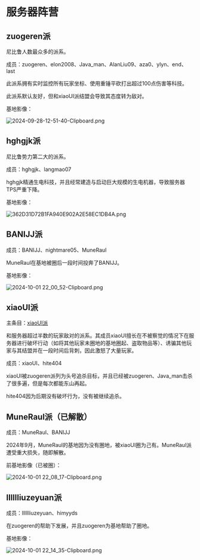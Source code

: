 # 服务器阵营

## zuogeren派

尼比鲁人数最众多的派系。

成员：zuogeren、elon2008、Java_man、AlanLiu09、aza0、ylyn、end、last

此派系拥有实时监控所有玩家坐标、使用重锤平砍打出超过100点伤害等科技。

此派系默认友好，但和xiaoUI派结盟会导致其态度转为敌对。

基地影像：

![2024-09-28-12-51-40-Clipboard.png](https://s2.loli.net/2024/10/01/ezrgGpZch8y5IRO.png)

## hghgjk派

尼比鲁势力第二大的派系。

成员：hghgjk、langmao07

hghgjk精通生电科技，并且经常建造与启动巨大规模的生电机器，导致服务器TPS严重下降。

基地影像：

![362D31D72B1FA940E902A2E58EC1DB4A.png](https://s2.loli.net/2024/10/01/jta7GR3yMv61PIs.png)

## BANIJJ派

成员：BANIJJ、nightmare05、MuneRaul

MuneRaul在基地被圈后一段时间投奔了BANIJJ。

基地影像：

![2024-10-01 22_00_52-Clipboard.png](https://s2.loli.net/2024/10/01/bw5Atnak3RpUY1j.png)

## xiaoUI派

主条目：[xiaoUI派](xiaoUI)

和服务器超过半数的玩家敌对的派系。其成员xiaoUI擅长在不被察觉的情况下在服务器进行破坏行动（如将其他玩家未圈地的基地圈起、盗取物品等）、诱骗其他玩家与其结盟并在一段时间后背刺，因此激怒了大量玩家。

成员：xiaoUI、hite404

xiaoUI被zuogeren派列为头号追杀目标，并且已经被zuogeren、Java_man击杀了很多遍，但是每次都能东山再起。

hite404因为后期没有破坏行为，没有被继续追杀。

## MuneRaul派（已解散）

成员：MuneRaul、BANIJJ

2024年9月，MuneRaul的基地因为没有圈地，被xiaoUI圈为己有。MuneRaul派遭受重大损失，随即解散。

前基地影像（已被圈）：

![2024-10-01 22_08_17-Clipboard.png](https://s2.loli.net/2024/10/01/QaG5Lh4ZUKY3EHC.png)

## lllllliuzeyuan派

成员：lllllliuzeyuan、himyyds

在zuogeren的帮助下发展，并且zuogeren为基地帮助了圈地。

基地影像：

![2024-10-01 22_14_35-Clipboard.png](https://s2.loli.net/2024/10/01/cg2xAwE74jdv9n8.png)